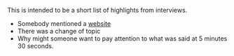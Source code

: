 This is intended to be a short list of highlights from interviews.

- Somebody mentioned a [website](http://www.example.com)
- There was a change of topic
- Why might someone want to pay attention to what was said at 5 minutes 30 seconds.

